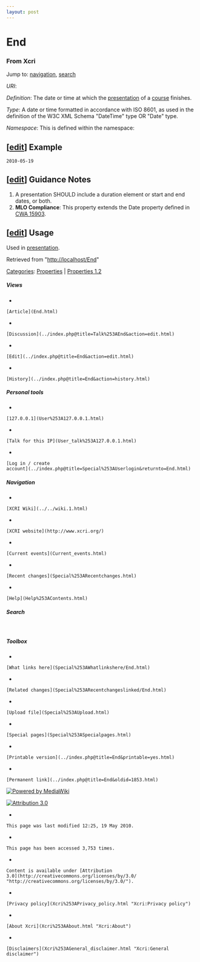 ```yaml
---
layout: post
---
```








End 
===













### From Xcri 







Jump to: [navigation](End.html#column-one),
[search](End.html#searchInput)



*URI*: 

*Definition*: The date or time at which the
[presentation](Presentation.html "Presentation") of a
[course](Course.html "Course") finishes.

*Type*: A date or time formatted in accordance with ISO 8601, as used in
the definition of the W3C XML Schema "DateTime" type OR "Date" type.

*Namespace*: This is defined within the namespace:



\[[edit](../index.php@title=End&action=edit&section=1.html "Edit section: Example")\] Example
---------------------------------------------------------------------------------------------------------------------------------------------------------------

    2010-05-19


\[[edit](../index.php@title=End&action=edit&section=2.html "Edit section: Guidance Notes")\] Guidance Notes
-----------------------------------------------------------------------------------------------------------------------------------------------------------------------------

1.  A presentation SHOULD include a duration element or start and end
    dates, or both.
2.  **MLO Compliance**: This property extends the Date property defined
    in [CWA
    15903](ftp://ftp.cenorm.be/PUBLIC/CWAs/e-Europe/WS-LT/CWA15903-00-2008-Dec.pdf "ftp://ftp.cenorm.be/PUBLIC/CWAs/e-Europe/WS-LT/CWA15903-00-2008-Dec.pdf").


\[[edit](../index.php@title=End&action=edit&section=3.html "Edit section: Usage")\] Usage
-----------------------------------------------------------------------------------------------------------------------------------------------------------

Used in [presentation](Presentation.html "Presentation").



Retrieved from "[http://localhost/End](End.html)"





[Categories](Special%253ACategories.html "Special:Categories"): [Properties](Category%253AProperties.html "Category:Properties")
| [Properties
1.2](Category%253AProperties_1.2.html "Category:Properties 1.2")

















##### Views



-   

    

    [Article](End.html)
-   

    

    [Discussion](../index.php@title=Talk%253AEnd&action=edit.html)
-   

    

    [Edit](../index.php@title=End&action=edit.html)
-   

    

    [History](../index.php@title=End&action=history.html)







##### Personal tools



-   

    

    [127.0.0.1](User%253A127.0.0.1.html)
-   

    

    [Talk for this IP](User_talk%253A127.0.0.1.html)
-   

    

    [Log in / create
    account](../index.php@title=Special%253AUserlogin&returnto=End.html)











[](../../wiki.1.html "XCRI Wiki")





##### Navigation



-   

    

    [XCRI Wiki](../../wiki.1.html)
-   

    

    [XCRI website](http://www.xcri.org/)
-   

    

    [Current events](Current_events.html)
-   

    

    [Recent changes](Special%253ARecentchanges.html)
-   

    

    [Help](Help%253AContents.html)







##### Search





 









##### Toolbox



-   

    

    [What links here](Special%253AWhatlinkshere/End.html)
-   

    

    [Related changes](Special%253ARecentchangeslinked/End.html)
-   

    

    [Upload file](Special%253AUpload.html)
-   

    

    [Special pages](Special%253ASpecialpages.html)
-   

    

    [Printable version](../index.php@title=End&printable=yes.html)
-   

    

    [Permanent link](../index.php@title=End&oldid=1853.html)















[![Powered by
MediaWiki](../skins/common/images/poweredby_mediawiki_88x31.png)](http://www.mediawiki.org/)





[![Attribution 3.0
](http://i.creativecommons.org/l/by/3.0/88x31.png)](http://creativecommons.org/licenses/by/3.0/)



-   

    

    This page was last modified 12:25, 19 May 2010.
-   

    

    This page has been accessed 3,753 times.
-   

    

    Content is available under [Attribution
    3.0](http://creativecommons.org/licenses/by/3.0/ "http://creativecommons.org/licenses/by/3.0/").
-   

    

    [Privacy policy](Xcri%253APrivacy_policy.html "Xcri:Privacy policy")
-   

    

    [About Xcri](Xcri%253AAbout.html "Xcri:About")
-   

    

    [Disclaimers](Xcri%253AGeneral_disclaimer.html "Xcri:General disclaimer")




